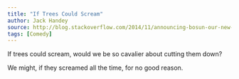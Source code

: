 ```yaml
---
title: "If Trees Could Scream"
author: Jack Handey
source: http://blog.stackoverflow.com/2014/11/announcing-bosun-our-new-open-source-monitoring-alerting-system/
tags: [Comedy]
---
```


If trees could scream, would we be so cavalier about cutting them down?

We might, if they screamed all the time, for no good reason.
